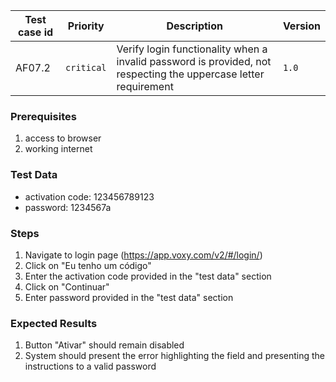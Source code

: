 Test case id | Priority | Description | Version
---|---|---|---
AF07.2 | `critical` | Verify login functionality when a invalid password is provided, not respecting the uppercase letter requirement| `1.0`

### Prerequisites
1. access to browser
2. working internet

### Test Data
* activation code: 123456789123
* password: 1234567a

### Steps
1. Navigate to login page (https://app.voxy.com/v2/#/login/)
2. Click on "Eu tenho um código"
3. Enter the activation code provided in the "test data" section
4. Click on "Continuar"
5. Enter password provided in the "test data" section

### Expected Results
1. Button "Ativar" should remain disabled
2. System should present the error highlighting the field and presenting the instructions to a valid password
